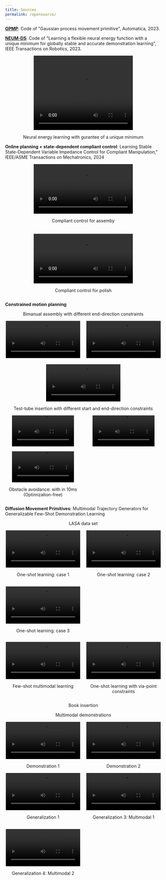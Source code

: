 ```yaml
---
title: Sources
permalink: /opensource/
---
```


[**GPMP**](files/GPMP_openSourced.zip): Code of "Gaussian process movement primitive", Automatica, 2023.

[**NEUM-DS**](files/NEUM_openSOurced.zip): Code of "Learning a flexible neural energy function with a unique minimum for globally stable and accurate demonstration learning", IEEE Transactions on Robotics, 2023.

<div style="text-align:center;">
<video width="320" height="240" controls>
  <source src="https://zhjin-real.github.io/files/BendedLine-energy-fixed.mp4" type="video/mp4" >
</video>
  <p> Neural energy learning with gurantee of a unique minimum </p>
</div>

**Online planning + state-dependent compliant control**: Learning Stable State-Dependent Variable Impedance Control for Compliant Manipulation," IEEE/ASME Transactions on Mechatronics, 2024

<div style="display:flex; justify-content:center; gap:20px; flex-wrap:wrap;">
  <div>
    <video controls width="320">
      <source src="https://zhjin-real.github.io/files/assembly-fixed.mp4" type="video/mp4">
    </video>
    <p style="text-align:center;">Compliant control for assemby</p>
  </div>

  <div>
    <video controls width="320">
      <source src="https://zhjin-real.github.io/files/polish-fixed.mp4" type="video/mp4">
    </video>
    <p style="text-align:center;">Compliant control for polish</p>
  </div>
</div>

**Constrained motion planning**

<p style="text-align:center;">Bimanual assembly with different end-direction constraints</p>

<div style="display:flex; justify-content:center; gap:20px; flex-wrap:wrap;">
  <div>
    <video controls width="240">
      <source src="https://zhjin-real.github.io/files/exp1_video1-fixed.mp4" type="video/mp4">
    </video>
  </div>

  <div>
    <video controls width="240">
      <source src="https://zhjin-real.github.io/files/exp1_video2-fixed.mp4" type="video/mp4">
    </video>
  </div>

   <div>
    <video controls width="240">
      <source src="https://zhjin-real.github.io/files/exp1_video3-fixed.mp4" type="video/mp4">
    </video>
  </div>
</div>

<p style="text-align:center;">Test-tube insertion with different start and end-direction constraints</p>
<div style="
  display: grid;
  grid-template-columns: repeat(auto-fit, minmax(220px, 1fr));
  gap: 16px;
  justify-items: center;
">
  <video controls width="200">
    <source src="https://zhjin-real.github.io/files/exp2_video1-fixed.mp4" type="video/mp4">
  </video>
  
  <video controls width="200">
    <source src="https://zhjin-real.github.io/files/exp2_video2-fixed.mp4" type="video/mp4">
  </video>

  <div style="text-align:center;">
    <video controls width="200">
      <source src="https://zhjin-real.github.io/files/exp2_video4-fixed.mp4" type="video/mp4">
    </video>
    <p>Obstacle avoidance: with in 10ms (Optimization-free)</p>
  </div>
  
</div>


**Diffusion Movement Primitives**: Multimodal Trajectory Generators for Generalizable Few-Shot Demonstration Learning

<p style="text-align:center;">LASA data set</p>

<p style="text-align:center;">  </p>
<div style="
  display: grid;
  grid-template-columns: repeat(auto-fit, minmax(220px, 1fr));
  gap: 16px;
  justify-items: center;
">
  
 <div style="text-align:center;">
    <video controls width="240">
      <source src="https://zhjin-real.github.io/files/BendedLine-fixed.mp4" type="video/mp4">
    </video>
    <p>One-shot learning: case 1</p>
  </div>

  <div style="text-align:center;">
    <video controls width="240">
      <source src="https://zhjin-real.github.io/files/CShape-fixed.mp4" type="video/mp4">
    </video>
    <p>One-shot learning: case 2</p>
  </div>

  <div style="text-align:center;">
    <video controls width="240">
      <source src="https://zhjin-real.github.io/files/DoubleBendedLine-fixed.mp4" type="video/mp4">
    </video>
    <p>One-shot learning: case 3</p>
  </div>
  
</div>

<p style="text-align:center;">  </p>
<div style="
  display: grid;
  grid-template-columns: repeat(auto-fit, minmax(220px, 1fr));
  gap: 16px;
  justify-items: center;
">
  
 <div style="text-align:center;">
    <video controls width="240">
      <source src="https://zhjin-real.github.io/files/multimodal_learning-fixed.mp4" type="video/mp4">
    </video>
    <p>Few-shot multimodal learning</p>
  </div>

  <div style="text-align:center;">
    <video controls width="240">
      <source src="https://zhjin-real.github.io/files/VP-fixed.mp4" type="video/mp4">
    </video>
    <p>One-shot learning with via-point constraints</p>
  </div>
  
</div>

<p style="text-align:center;">Book insertion</p>
<p style="text-align:center;">Multimodal demonstrations</p>
<p style="text-align:center;">  </p>
<div style="
  display: grid;
  grid-template-columns: repeat(auto-fit, minmax(220px, 1fr));
  gap: 16px;
  justify-items: center;
">
  
 <div style="text-align:center;">
    <video controls width="240">
      <source src="https://zhjin-real.github.io/files/demon_1-fixed.mp4" type="video/mp4">
    </video>
    <p>Demonstration 1</p>
  </div>

  <div style="text-align:center;">
    <video controls width="240">
      <source src="https://zhjin-real.github.io/files/demon_2-fixed.mp4" type="video/mp4">
    </video>
    <p>Demonstration 2</p>
  </div>
</div>


<div style="
  display: grid;
  grid-template-columns: repeat(auto-fit, minmax(220px, 1fr));
  gap: 16px;
  justify-items: center;
">
  <div style="text-align:center;">
    <video controls width="240">
      <source src="https://zhjin-real.github.io/files/tras_0-fixed.mp4" type="video/mp4">
    </video>
    <p>Generalization 1</p>
  </div>

  <div style="text-align:center;">
    <video controls width="240">
      <source src="https://zhjin-real.github.io/files/tras_2-fixed.mp4" type="video/mp4">
    </video>
    <p>Generalization 3: Multimodal 1</p>
  </div>

  <div style="text-align:center;">
    <video controls width="240">
      <source src="https://zhjin-real.github.io/files/tras_3-fixed.mp4" type="video/mp4">
    </video>
    <p>Generalization 4: Multimodal 2</p>
  </div>
  
</div>
